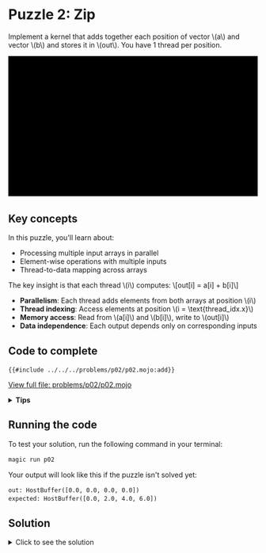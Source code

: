 # Puzzle 2: Zip

Implement a kernel that adds together each position of vector \\(a\\) and vector \\(b\\) and stores it in \\(out\\).
You have 1 thread per position.

![Zip](./media/videos/720p30/puzzle_02_viz.gif)

## Key concepts

In this puzzle, you'll learn about:
- Processing multiple input arrays in parallel
- Element-wise operations with multiple inputs
- Thread-to-data mapping across arrays

The key insight is that each thread \\(i\\) computes: \\[out[i] = a[i] + b[i]\\]

- **Parallelism**: Each thread adds elements from both arrays at position \\(i\\)
- **Thread indexing**: Access elements at position \\(i = \\text{thread\_idx.x}\\)
- **Memory access**: Read from \\(a[i]\\) and \\(b[i]\\), write to \\(out[i]\\)
- **Data independence**: Each output depends only on corresponding inputs

## Code to complete

```mojo
{{#include ../../../problems/p02/p02.mojo:add}}
```
<a href="{{#include ../_includes/repo_url.md}}/blob/main/problems/p02/p02.mojo" class="filename">View full file: problems/p02/p02.mojo</a>

<details>
<summary><strong>Tips</strong></summary>

<div class="solution-tips">

1. Store `thread_idx.x` in `local_i`
2. Add `a[local_i]` and `b[local_i]`
3. Store result in `out[local_i]`
</div>
</details>

## Running the code

To test your solution, run the following command in your terminal:

```bash
magic run p02
```

Your output will look like this if the puzzle isn't solved yet:
```txt
out: HostBuffer([0.0, 0.0, 0.0, 0.0])
expected: HostBuffer([0.0, 2.0, 4.0, 6.0])
```

## Solution

<details>
<summary>Click to see the solution</summary>

```mojo
{{#include ../../../solutions/p02/p02.mojo:add_solution}}
```

<div class="solution-explanation">

This solution:
- Gets thread index with `local_i = thread_idx.x`
- Adds values from both arrays: `out[local_i] = a[local_i] + b[local_i]`
</div>
</details>
